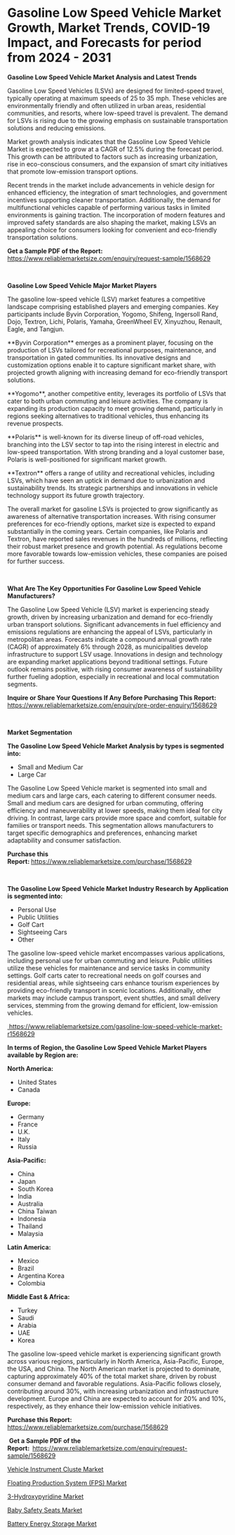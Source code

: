 <p><h1>Gasoline Low Speed Vehicle Market Growth, Market Trends, COVID-19 Impact, and Forecasts for period from 2024 - 2031</h1></p><p><strong>Gasoline Low Speed Vehicle Market Analysis and Latest Trends</strong></p>
<p><p>Gasoline Low Speed Vehicles (LSVs) are designed for limited-speed travel, typically operating at maximum speeds of 25 to 35 mph. These vehicles are environmentally friendly and often utilized in urban areas, residential communities, and resorts, where low-speed travel is prevalent. The demand for LSVs is rising due to the growing emphasis on sustainable transportation solutions and reducing emissions.</p><p>Market growth analysis indicates that the Gasoline Low Speed Vehicle Market is expected to grow at a CAGR of 12.5% during the forecast period. This growth can be attributed to factors such as increasing urbanization, rise in eco-conscious consumers, and the expansion of smart city initiatives that promote low-emission transport options.</p><p>Recent trends in the market include advancements in vehicle design for enhanced efficiency, the integration of smart technologies, and government incentives supporting cleaner transportation. Additionally, the demand for multifunctional vehicles capable of performing various tasks in limited environments is gaining traction. The incorporation of modern features and improved safety standards are also shaping the market, making LSVs an appealing choice for consumers looking for convenient and eco-friendly transportation solutions.</p></p>
<p><strong>Get a Sample PDF of the Report:&nbsp;</strong> <a href="https://www.reliablemarketsize.com/enquiry/request-sample/1568629?utm_campaign=1737&utm_medium=2&utm_source=Github&utm_content=ia&utm_term=14102024&utm_id=gasoline-low-speed-vehicle">https://www.reliablemarketsize.com/enquiry/request-sample/1568629</a></p>
<p>&nbsp;</p>
<p><strong>Gasoline Low Speed Vehicle Major Market Players</strong></p>
<p><p>The gasoline low-speed vehicle (LSV) market features a competitive landscape comprising established players and emerging companies. Key participants include Byvin Corporation, Yogomo, Shifeng, Ingersoll Rand, Dojo, Textron, Lichi, Polaris, Yamaha, GreenWheel EV, Xinyuzhou, Renault, Eagle, and Tangjun.</p><p>**Byvin Corporation** emerges as a prominent player, focusing on the production of LSVs tailored for recreational purposes, maintenance, and transportation in gated communities. Its innovative designs and customization options enable it to capture significant market share, with projected growth aligning with increasing demand for eco-friendly transport solutions.</p><p>**Yogomo**, another competitive entity, leverages its portfolio of LSVs that cater to both urban commuting and leisure activities. The company is expanding its production capacity to meet growing demand, particularly in regions seeking alternatives to traditional vehicles, thus enhancing its revenue prospects.</p><p>**Polaris** is well-known for its diverse lineup of off-road vehicles, branching into the LSV sector to tap into the rising interest in electric and low-speed transportation. With strong branding and a loyal customer base, Polaris is well-positioned for significant market growth.</p><p>**Textron** offers a range of utility and recreational vehicles, including LSVs, which have seen an uptick in demand due to urbanization and sustainability trends. Its strategic partnerships and innovations in vehicle technology support its future growth trajectory.</p><p>The overall market for gasoline LSVs is projected to grow significantly as awareness of alternative transportation increases. With rising consumer preferences for eco-friendly options, market size is expected to expand substantially in the coming years. Certain companies, like Polaris and Textron, have reported sales revenues in the hundreds of millions, reflecting their robust market presence and growth potential. As regulations become more favorable towards low-emission vehicles, these companies are poised for further success.</p></p>
<p>&nbsp;</p>
<p><strong>What Are The Key Opportunities For Gasoline Low Speed Vehicle Manufacturers?</strong></p>
<p><p>The Gasoline Low Speed Vehicle (LSV) market is experiencing steady growth, driven by increasing urbanization and demand for eco-friendly urban transport solutions. Significant advancements in fuel efficiency and emissions regulations are enhancing the appeal of LSVs, particularly in metropolitan areas. Forecasts indicate a compound annual growth rate (CAGR) of approximately 6% through 2028, as municipalities develop infrastructure to support LSV usage. Innovations in design and technology are expanding market applications beyond traditional settings. Future outlook remains positive, with rising consumer awareness of sustainability further fueling adoption, especially in recreational and local commutation segments.</p></p>
<p><strong>Inquire or Share Your Questions If Any Before Purchasing This Report:</strong> <a href="https://www.reliablemarketsize.com/enquiry/pre-order-enquiry/1568629?utm_campaign=1737&utm_medium=2&utm_source=Github&utm_content=ia&utm_term=14102024&utm_id=gasoline-low-speed-vehicle">https://www.reliablemarketsize.com/enquiry/pre-order-enquiry/1568629</a></p>
<p>&nbsp;</p>
<p><strong>Market Segmentation</strong></p>
<p><strong>The Gasoline Low Speed Vehicle Market Analysis by types is segmented into:</strong></p>
<p><ul><li>Small and Medium Car</li><li>Large Car</li></ul></p>
<p><p>The Gasoline Low Speed Vehicle market is segmented into small and medium cars and large cars, each catering to different consumer needs. Small and medium cars are designed for urban commuting, offering efficiency and maneuverability at lower speeds, making them ideal for city driving. In contrast, large cars provide more space and comfort, suitable for families or transport needs. This segmentation allows manufacturers to target specific demographics and preferences, enhancing market adaptability and consumer satisfaction.</p></p>
<p><strong>Purchase this Report:&nbsp;</strong><a href="https://www.reliablemarketsize.com/purchase/1568629?utm_campaign=1737&utm_medium=2&utm_source=Github&utm_content=ia&utm_term=14102024&utm_id=gasoline-low-speed-vehicle">https://www.reliablemarketsize.com/purchase/1568629</a></p>
<p>&nbsp;</p>
<p><strong>The Gasoline Low Speed Vehicle Market Industry Research by Application is segmented into:</strong></p>
<p><ul><li>Personal Use</li><li>Public Utilities</li><li>Golf Cart</li><li>Sightseeing Cars</li><li>Other</li></ul></p>
<p><p>The gasoline low-speed vehicle market encompasses various applications, including personal use for urban commuting and leisure. Public utilities utilize these vehicles for maintenance and service tasks in community settings. Golf carts cater to recreational needs on golf courses and residential areas, while sightseeing cars enhance tourism experiences by providing eco-friendly transport in scenic locations. Additionally, other markets may include campus transport, event shuttles, and small delivery services, stemming from the growing demand for efficient, low-emission vehicles.</p></p>
<p><a href="https://www.reliablemarketsize.com/gasoline-low-speed-vehicle-market-r1568629?utm_campaign=1737&utm_medium=2&utm_source=Github&utm_content=ia&utm_term=14102024&utm_id=gasoline-low-speed-vehicle">&nbsp;https://www.reliablemarketsize.com/gasoline-low-speed-vehicle-market-r1568629</a></p>
<p><strong>In terms of Region, the Gasoline Low Speed Vehicle Market Players available by Region are:</strong></p>
<p>
    <p> <strong> North America: </strong>
        <ul>
            <li>United States</li>
            <li>Canada</li>
        </ul>
        </p> 
    <p> <strong> Europe: </strong>
        <ul>
            <li>Germany</li>
            <li>France</li>
            <li>U.K.</li>
            <li>Italy</li>
            <li>Russia</li>
        </ul>
        </p> 
    <p> <strong> Asia-Pacific: </strong>
        <ul>
            <li>China</li>
            <li>Japan</li>
            <li>South Korea</li>
            <li>India</li>
            <li>Australia</li>
            <li>China Taiwan</li>
            <li>Indonesia</li>
            <li>Thailand</li>
            <li>Malaysia</li>
        </ul>
        </p> 
    <p> <strong> Latin America: </strong>
        <ul>
            <li>Mexico</li>
            <li>Brazil</li>
            <li>Argentina Korea</li>
            <li>Colombia</li>
        </ul>
        </p> 
    <p> <strong> Middle East & Africa: </strong>
        <ul>
            <li>Turkey</li>
            <li>Saudi</li>
            <li>Arabia</li>
            <li>UAE</li>
            <li>Korea</li>
        </ul>
    </p>
    </p>
<p><p>The gasoline low-speed vehicle market is experiencing significant growth across various regions, particularly in North America, Asia-Pacific, Europe, the USA, and China. The North American market is projected to dominate, capturing approximately 40% of the total market share, driven by robust consumer demand and favorable regulations. Asia-Pacific follows closely, contributing around 30%, with increasing urbanization and infrastructure development. Europe and China are expected to account for 20% and 10%, respectively, as they enhance their low-emission vehicle initiatives.</p></p>
<p><strong>Purchase this Report: </strong><a href="https://www.reliablemarketsize.com/purchase/1568629?utm_campaign=1737&utm_medium=2&utm_source=Github&utm_content=ia&utm_term=14102024&utm_id=gasoline-low-speed-vehicle">https://www.reliablemarketsize.com/purchase/1568629</a></p>
<p>&nbsp;<strong>Get a Sample PDF of the Report:&nbsp;&nbsp;</strong><a href="https://www.reliablemarketsize.com/enquiry/request-sample/1568629?utm_campaign=1737&utm_medium=2&utm_source=Github&utm_content=ia&utm_term=14102024&utm_id=gasoline-low-speed-vehicle">https://www.reliablemarketsize.com/enquiry/request-sample/1568629</a></p>
<p><strong></strong></p>
<p><p><a href="https://www.linkedin.com/pulse/global-vehicle-instrument-cluste-nexus-sector-confluences-gpjfe?trk=public_post_embed_feed-article-content&utm_campaign=1737&utm_medium=2&utm_source=Github&utm_content=ia&utm_term=14102024&utm_id=gasoline-low-speed-vehicle">Vehicle Instrument Cluste Market</a></p><p><a href="https://www.linkedin.com/pulse/exploring-floating-production-system-fps-market-dynamics-revenue-cjffe?trk=public_post_embed_feed-article-content&utm_campaign=1737&utm_medium=2&utm_source=Github&utm_content=ia&utm_term=14102024&utm_id=gasoline-low-speed-vehicle">Floating Production System (FPS) Market</a></p><p><a href="https://www.linkedin.com/pulse/3-hydroxypyridine-market-global-regional-analysis-focus-region-4da9e?trk=public_post_embed_feed-article-content&utm_campaign=1737&utm_medium=2&utm_source=Github&utm_content=ia&utm_term=14102024&utm_id=gasoline-low-speed-vehicle">3-Hydroxypyridine Market</a></p><p><a href="https://www.linkedin.com/pulse/baby-safety-seats-market-analysis-report-global-insights-kwhie?trk=public_post_embed_feed-article-content&utm_campaign=1737&utm_medium=2&utm_source=Github&utm_content=ia&utm_term=14102024&utm_id=gasoline-low-speed-vehicle">Baby Safety Seats Market</a></p><p><a href="https://www.linkedin.com/pulse/battery-energy-storage-market-evolution-future-outlook-forecasting-1oeve?trk=public_post_embed_feed-article-content&utm_campaign=1737&utm_medium=2&utm_source=Github&utm_content=ia&utm_term=14102024&utm_id=gasoline-low-speed-vehicle">Battery Energy Storage Market</a></p></p>